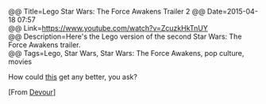 @@ Title=Lego Star Wars: The Force Awakens Trailer 2 
@@ Date=2015-04-18 07:57  
@@ Link=https://www.youtube.com/watch?v=ZcuzkHkTnUY  
@@ Description=Here's the Lego version of the second Star Wars: The Force Awakens trailer.  
@@ Tags=Lego, Star Wars, Star Wars: The Force Awakens, pop culture, movies  

How could [this][theoveranalyzed] get any better, you ask?

[From [Devour][devour]]

[devour]: http://devour.com/video/lego-star-wars-the-force-awakens-trailer-2/
[theoveranalyzed]: /2015/4/16/chewie-were-home